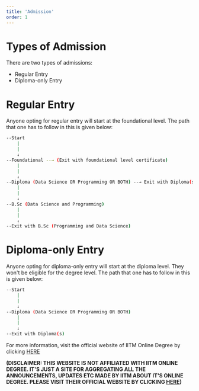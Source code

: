```yaml
---
title: 'Admission'
order: 1
---
```


# Types of Admission

There are two types of admissions:
- Regular Entry
- Diploma-only Entry

# Regular Entry

Anyone opting for regular entry will start at the foundational level. The path that one has to follow in this is given below:

```bash
--Start
    |
    |
    ↓
--Foundational --→ (Exit with foundational level certificate)
    |
    |
    ↓
--Diploma (Data Science OR Programming OR BOTH) --→ Exit with Diploma(s)
    |
    |
    ↓
--B.Sc (Data Science and Programming)
    |
    |
    ↓
--Exit with B.Sc (Programming and Data Science)
```

# Diploma-only Entry

Anyone opting for diploma-only entry will start at the diploma level. They won't be eligible for the degree level.
The path that one has to follow in this is given below:

```bash
--Start
    |
    |
    ↓
--Diploma (Data Science OR Programming OR BOTH)
    |
    |
    ↓
--Exit with Diploma(s)
```

For more information, visit the official website of IITM Online Degree by clicking [HERE](https://onlinedegree.iitm.ac.in/admissions.html)

**(DISCLAIMER: THIS WEBSITE IS NOT AFFILIATED WITH IITM ONLINE DEGREE. IT'S JUST A SITE FOR AGGREGATING ALL THE ANNOUNCEMENTS,
UPDATES ETC MADE BY IITM ABOUT IT'S ONLINE DEGREE. PLEASE VISIT THEIR OFFICIAL WEBSITE BY CLICKING [HERE](https://onlinedegree.iitm.ac.in/admissions.html))**